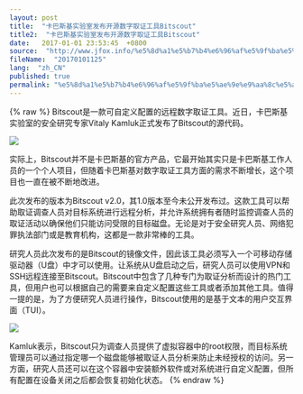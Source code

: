 ```yaml
---
layout: post
title:  "卡巴斯基实验室发布开源数字取证工具Bitscout"
title2:  "卡巴斯基实验室发布开源数字取证工具Bitscout"
date:   2017-01-01 23:53:45  +0800
source:  "http://www.jfox.info/%e5%8d%a1%e5%b7%b4%e6%96%af%e5%9f%ba%e5%ae%9e%e9%aa%8c%e5%ae%a4%e5%8f%91%e5%b8%83%e5%bc%80%e6%ba%90%e6%95%b0%e5%ad%97%e5%8f%96%e8%af%81%e5%b7%a5%e5%85%b7bitscout.html"
fileName:  "20170101125"
lang:  "zh_CN"
published: true
permalink: "%e5%8d%a1%e5%b7%b4%e6%96%af%e5%9f%ba%e5%ae%9e%e9%aa%8c%e5%ae%a4%e5%8f%91%e5%b8%83%e5%bc%80%e6%ba%90%e6%95%b0%e5%ad%97%e5%8f%96%e8%af%81%e5%b7%a5%e5%85%b7bitscout.html"
---
```

{% raw %}
Bitscout是一款可自定义配置的远程数字取证工具。近日，卡巴斯基实验室的安全研究专家Vitaly Kamluk正式发布了Bitscout的源代码。

![](0bec092.gif)

实际上，Bitscout并不是卡巴斯基的官方产品，它最开始其实只是卡巴斯基工作人员的一个个人项目，但随着卡巴斯基对数字取证工具方面的需求不断增长，这个项目也一直在被不断地改进。

此次发布的版本为Bitscout v2.0，其1.0版本至今未公开发布过。这款工具可以帮助取证调查人员对目标系统进行远程分析，并允许系统拥有者随时监控调查人员的取证活动以确保他们只能访问受限的目标磁盘。无论是对于安全研究人员、网络犯罪执法部门或是教育机构，这都是一款非常棒的工具。

研究人员此次发布的是Bitscout的镜像文件，因此该工具必须写入一个可移动存储驱动器（U盘）中才可以使用。让系统从U盘启动之后，研究人员可以使用VPN和SSH远程连接至Bitscout。Bitscout中包含了几种专门为取证分析而设计的热门工具，但用户也可以根据自己的需要来自定义配置这些工具或者添加其他工具。值得一提的是，为了方便研究人员进行操作，Bitscout使用的是基于文本的用户交互界面（TUI）。

![](0bec092.gif)

Kamluk表示，Bitscout只为调查人员提供了虚拟容器中的root权限，而目标系统管理员可以通过指定哪一个磁盘能够被取证人员分析来防止未经授权的访问。另一方面，研究人员还可以在这个容器中安装额外软件或对系统进行自定义配置，但所有配置在设备关闭之后都会恢复初始化状态。
{% endraw %}